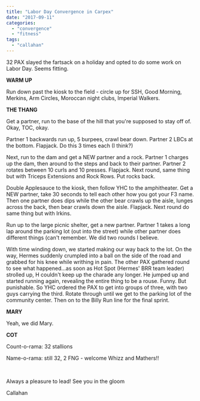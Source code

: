 ```yaml
---
title: "Labor Day Convergence in Carpex"
date: "2017-09-11"
categories: 
  - "convergence"
  - "fitness"
tags: 
  - "callahan"
---
```


32 PAX slayed the fartsack on a holiday and opted to do some work on Labor Day. Seems fitting.

**WARM UP**

Run down past the kiosk to the field - circle up for SSH, Good Morning, Merkins, Arm Circles, Moroccan night clubs, Imperial Walkers.

**THE THANG**

Get a partner, run to the base of the hill that you're supposed to stay off of. Okay, TOC, okay.

Partner 1 backwards run up, 5 burpees, crawl bear down. Partner 2 LBCs at the bottom. Flapjack. Do this 3 times each (I think?)

Next, run to the dam and get a NEW partner and a rock. Partner 1 charges up the dam, then around to the steps and back to their partner. Partner 2 rotates between 10 curls and 10 presses. Flapjack. Next round, same thing but with Triceps Extensions and Rock Rows. Put rocks back.

Double Applesauce to the kiosk, then follow YHC to the amphitheater. Get a NEW partner, take 30 seconds to tell each other how you got your F3 name. Then one partner does dips while the other bear crawls up the aisle, lunges across the back, then bear crawls down the aisle. Flapjack. Next round do same thing but with Irkins.

Run up to the large picnic shelter, get a new partner. Partner 1 takes a long lap around the parking lot (out into the street) while other partner does different things (can't remember. We did two rounds I believe.

With time winding down, we started making our way back to the lot. On the way, Hermes suddenly crumpled into a ball on the side of the road and grabbed for his knee while writhing in pain. The other PAX gathered round to see what happened...as soon as Hot Spot (Hermes' BRR team leader) strolled up, H couldn't keep up the charade any longer. He jumped up and started running again, revealing the entire thing to be a rouse. Funny. But punishable. So YHC ordered the PAX to get into groups of three, with two guys carrying the third. Rotate through until we get to the parking lot of the community center. Then on to the Billy Run line for the final sprint.

**MARY**

Yeah, we did Mary.

**COT**

Count-o-rama: 32 stallions

Name-o-rama: still 32, 2 FNG - welcome Whizz and Mathers!!

 

Always a pleasure to lead! See you in the gloom

Callahan
